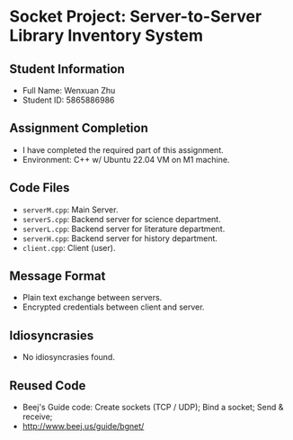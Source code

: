 # Socket Project: Server-to-Server Library Inventory System

## Student Information

- Full Name: Wenxuan Zhu
- Student ID: 5865886986

## Assignment Completion

- I have completed the required part of this assignment.
- Environment: C++ w/ Ubuntu 22.04 VM on M1 machine.

## Code Files

- `serverM.cpp`: Main Server.
- `serverS.cpp`: Backend server for science department.
- `serverL.cpp`: Backend server for literature department.
- `serverH.cpp`: Backend server for history department.
- `client.cpp`: Client (user).

## Message Format

- Plain text exchange between servers.
- Encrypted credentials between client and server.

## Idiosyncrasies

- No idiosyncrasies found.

## Reused Code

- Beej's Guide code:
        Create sockets (TCP / UDP);
        Bind a socket;
        Send & receive;
- http://www.beej.us/guide/bgnet/
        

